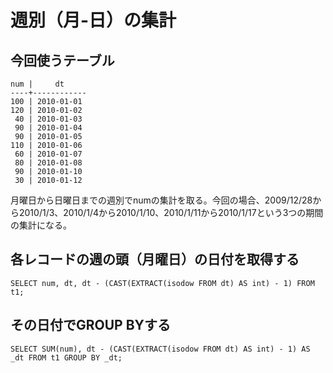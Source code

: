 ﻿# 週別（月-日）の集計
## 今回使うテーブル

```clike
num |     dt     
----+------------
100 | 2010-01-01
120 | 2010-01-02
 40 | 2010-01-03
 90 | 2010-01-04
 90 | 2010-01-05
110 | 2010-01-06
 60 | 2010-01-07
 80 | 2010-01-08
 90 | 2010-01-10
 30 | 2010-01-12
```

月曜日から日曜日までの週別でnumの集計を取る。今回の場合、2009/12/28から2010/1/3、2010/1/4から2010/1/10、2010/1/11から2010/1/17という3つの期間の集計になる。

## 各レコードの週の頭（月曜日）の日付を取得する

```clike
SELECT num, dt, dt - (CAST(EXTRACT(isodow FROM dt) AS int) - 1) FROM t1;
```

## その日付でGROUP BYする

```clike
SELECT SUM(num), dt - (CAST(EXTRACT(isodow FROM dt) AS int) - 1) AS _dt FROM t1 GROUP BY _dt;
```
